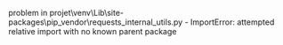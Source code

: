 problem in projet\venv\Lib\site-packages\pip\_vendor\requests\_internal_utils.py - ImportError: attempted relative import with no known parent package
